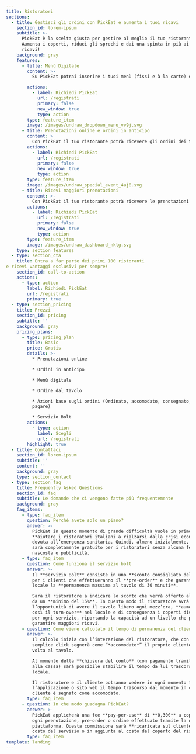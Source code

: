 ```yaml
---
title: Ristoratori
sections:
  - title: Gestisci gli ordini con PickEat e aumenta i tuoi ricavi
    section_id: lorem-ipsum
    subtitle: >-
      PickEat è la scelta giusta per gestire al meglio il tuo ristorante.
      Aumenta i coperti, riduci gli sprechi e dai una spinta in più ai tuoi
      ricavi!
    background: gray
    features:
      - title: Menù Digitale
        content: >-
          Su PickEat potrai inserire i tuoi menù (fissi e à la carte) e renderli disponibili ai tuoi clienti in digitale e consultabili online oppure tramite card NFC. Come ristoratore potrai gestire i tuoi menù scegliendo quali rendere visibili e in quale periodo.

        actions:
          - label: Richiedi PickEat
            url: /registrati
            primary: false
            new_window: true
            type: action
        type: feature_item
        image: /images/undraw_dropdown_menu_vv9j.svg
      - title: Prenotazioni online e ordini in anticipo
        content: >
          Con PickEat il tuo ristorante potrà ricevere gli ordini dei tuoi clienti in anticipo, rendendo il tuo servizio più efficiente e su misura per i tuoi clienti. Il pre-order ti permetterà di organizzarti al meglio, ottimizzando il tempo e la linea di preparazione in cucina, rispondendo alle esigenze della tua clientela target. 
        actions:
          - label: Richiedi PickEat
            url: /registrati
            primary: false
            new_window: true
            type: action
        type: feature_item
        image: /images/undraw_special_event_4aj8.svg
      - title: Ricevi maggiori prenotazioni
        content: >-
          Con PickEat il tuo ristorante potrà ricevere le prenotazioni online legate al pre-order dei clienti grazie alla visibilità offerta al tuo locale dalla nostra piattaforma. Il tuo ristorante avrà un profilo che ti aiuteremo a creare e curare al meglio per attirare e ottenere sempre più clienti e aumentare i tuoi coperti e ricavi.
        actions:
          - label: Richiedi PickEat
            url: /registrati
            primary: false
            new_window: true
            type: action
        type: feature_item
        image: /images/undraw_dashboard_nklg.svg
    type: section_features
  - type: section_cta
    title: Entra a far parte dei primi 100 ristoranti 
e ricevi vantaggi esclusivi per sempre!
    section_id: call-to-action
    actions:
      - type: action
        label: Richiedi PickEat
        url: /registrati
        primary: true
  - type: section_pricing
    title: Prezzi
    section_id: pricing
    subtitle: ''
    background: gray
    pricing_plans:
      - type: pricing_plan
        title: Basic
        price: Gratis
        details: >-
          * Prenotazioni online

          * Ordini in anticipo 

          * Menù digitale

          * Ordine dal tavolo

          * Azioni base sugli ordini (Ordinato, accomodato, consegnato, da
          pagare)

          * Servizio Bolt
        actions:
          - type: action
            label: Scegli
            url: /registrati
        highlight: true
  - title: Contattaci
    section_id: lorem-ipsum
    subtitle: ''
    content: ''
    background: gray
    type: section_contact
  - type: section_faq
    title: Frequently Asked Questions
    section_id: faq
    subtitle: Le domande che ci vengono fatte più frequentemente
    background: gray
    faq_items:
      - type: faq_item
        question: Perché avete solo un piano?
        answer: >-
          PickEat in questo momento di grande difficoltà vuole in primo luogo
          **aiutare i ristoratori italiani a rialzarsi dalla crisi economica**
          dovuta all’emergenza sanitaria. Quindi, almeno inizialmente, PickEat
          sarà completamente gratuito per i ristoratori senza alcuna fee
          nascosta o pubblicità.
      - type: faq_item
        question: Come funziona il servizio bolt
        answer: >-
          Il **servizio Bolt** consiste in uno **sconto consigliato del 30%**
          per i clienti che effettueranno il **pre-order** e che garantiranno al
          locale la **permanenza massima al tavolo di 30 minuti**. 

          Sarà il ristoratore a indicare lo sconto che verrà offerto al cliente
          da un **minimo del 15%**. In questo modo il ristoratore avrà
          l’opportunità di avere il tavolo libero ogni mezz’ora, **aumentando
          così il turn-over** nel locale e di conseguenza i coperti disponibili
          per ogni servizio, riportando la capacità ad un livello che possa
          garantire maggiori ricavi.
      - question: Come viene calcolato il tempo di permanenza del cliente nel locale?
        answer: >-
          Il calcolo inizia con l’interazione del ristoratore, che con un
          semplice click segnerà come “*accomodato*” il proprio cliente una
          volta al tavolo.

          Al momento della **chiusura del conto** (con pagamento tramite app o
          alla cassa) sarà possibile stabilire il tempo da lui trascorso nel
          locale.

          Il ristoratore e il cliente potranno vedere in ogni momento tramite
          l’applicazione o sito web il tempo trascorso dal momento in cui il
          cliente è segnato come accomodato.
        type: faq_item
      - question: In che modo guadagna PickEat?
        answer: >-
          PickEat applicherà una fee **pay-per-use** di **0,30€** a coperto per
          ogni prenotazione, pre-order o ordine effettuato tramite la nostra
          piattaforma. Questa commissione sarà **ricaricata sul cliente** come
          costo del servizio o in aggiunta al costo del coperto del ristoratore.
        type: faq_item
template: landing
---
```

